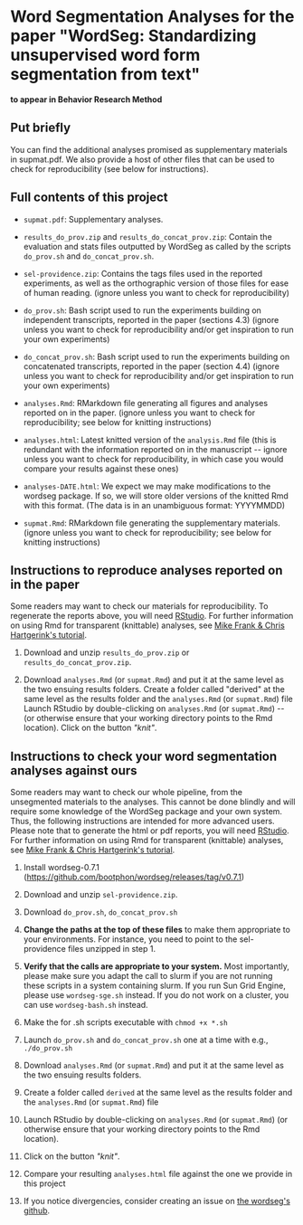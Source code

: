 # Word Segmentation Analyses for the paper "WordSeg: Standardizing unsupervised word form segmentation from text"

**to appear in Behavior Research Method**

## Put briefly

You can find the additional analyses promised as supplementary
materials in supmat.pdf. We also provide a host of other files that
can be used to check for reproducibility (see below for instructions).

## Full contents of this project

* `supmat.pdf`: Supplementary analyses.

* `results_do_prov.zip` and `results_do_concat_prov.zip`: Contain the
  evaluation and stats files outputted by WordSeg as called by the
  scripts `do_prov.sh` and `do_concat_prov.sh`.

* `sel-providence.zip`: Contains the tags files used in the reported
  experiments, as well as the orthographic version of those files for
  ease of human reading. (ignore unless you want to check for
  reproducibility)

* `do_prov.sh`: Bash script used to run the experiments building on
  independent transcripts, reported in the paper (sections 4.3)
  (ignore unless you want to check for reproducibility and/or get
  inspiration to run your own experiments)

* `do_concat_prov.sh`: Bash script used to run the experiments
  building on concatenated transcripts, reported in the paper (section
  4.4) (ignore unless you want to check for reproducibility and/or get
  inspiration to run your own experiments)

* `analyses.Rmd`: RMarkdown file generating all figures and analyses
  reported on in the paper. (ignore unless you want to check for
  reproducibility; see below for knitting instructions)

* `analyses.html`: Latest knitted version of the `analysis.Rmd` file
  (this is redundant with the information reported on in the
  manuscript -- ignore unless you want to check for reproducibility,
  in which case you would compare your results against these ones)

* `analyses-DATE.html`: We expect we may make modifications to the
  wordseg package. If so, we will store older versions of the knitted
  Rmd with this format. (The data is in an unambiguous format:
  YYYYMMDD)

* `supmat.Rmd`: RMarkdown file generating the supplementary
  materials. (ignore unless you want to check for reproducibility; see
  below for knitting instructions)


## Instructions to reproduce analyses reported on in the paper

Some readers may want to check our materials for reproducibility. To
regenerate the reports above, you will need
[RStudio](https://www.rstudio.com/). For further information on using
Rmd for transparent (knittable) analyses, see [Mike Frank & Chris
Hartgerink's
tutorial](https://libscie.github.io/rmarkdown-workshop/handout.html).

1. Download and unzip `results_do_prov.zip` or
   `results_do_concat_prov.zip`.

2. Download `analyses.Rmd` (or `supmat.Rmd`) and put it at the same
   level as the two ensuing results folders. Create a folder called
   "derived" at the same level as the results folder and the
   `analyses.Rmd` (or `supmat.Rmd`) file Launch RStudio by
   double-clicking on `analyses.Rmd` (or `supmat.Rmd`) -- (or
   otherwise ensure that your working directory points to the Rmd
   location).  Click on the button *"knit"*.

## Instructions to check your word segmentation analyses against ours

Some readers may want to check our whole pipeline, from the
unsegmented materials to the analyses. This cannot be done blindly and
will require some knowledge of the WordSeg package and your own
system. Thus, the following instructions are intended for more
advanced users. Please note that to generate the html or pdf reports,
you will need [RStudio](https://www.rstudio.com/). For further
information on using Rmd for transparent (knittable) analyses, see
[Mike Frank & Chris Hartgerink's
tutorial](https://libscie.github.io/rmarkdown-workshop/handout.html).

1. Install wordseg-0.7.1
   (https://github.com/bootphon/wordseg/releases/tag/v0.7.1)

2. Download and unzip `sel-providence.zip`.

3. Download `do_prov.sh`, `do_concat_prov.sh`

4. **Change the paths at the top of these files** to make them
   appropriate to your environments. For instance, you need to point
   to the sel-providence files unzipped in step 1.

5. **Verify that the calls are appropriate to your system.** Most
   importantly, please make sure you adapt the call to slurm if you
   are not running these scripts in a system containing slurm. If you
   run Sun Grid Engine, please use `wordseg-sge.sh` instead. If you do
   not work on a cluster, you can use `wordseg-bash.sh` instead.

6. Make the for .sh scripts executable with `chmod +x *.sh`

7. Launch `do_prov.sh` and `do_concat_prov.sh` one at a time with e.g., `./do_prov.sh`

8. Download `analyses.Rmd` (or `supmat.Rmd`) and put it at the same level
   as the two ensuing results folders.

9. Create a folder called `derived` at the same level as the results
   folder and the `analyses.Rmd` (or `supmat.Rmd`) file

10. Launch RStudio by double-clicking on `analyses.Rmd` (or
    `supmat.Rmd`) (or otherwise ensure that your working directory
    points to the Rmd location).

11. Click on the button *"knit"*.

12. Compare your resulting `analyses.html` file against the one we
    provide in this project

13. If you notice divergencies, consider creating an issue on [the
    wordseg's github](https://github.com/bootphon/wordseg/issues).
